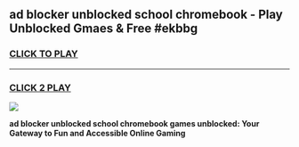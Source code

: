 
## ad blocker unblocked school chromebook - Play Unblocked Gmaes & Free #ekbbg
<h3>
<a href="https://news.freeplayer.one?title=ad_blocker_unblocked_school_chromebook&ref=03M">CLICK TO PLAY</a></h3>
<hr>

<h3>
<a href="https://news.freeplayer.one?title=ad_blocker_unblocked_school_chromebook&ref=03M">CLICK 2 PLAY</a>
  
</h3>

<a href="https://news.freeplayer.one?title=ad_blocker_unblocked_school_chromebook&ref=03M"><img src="https://clearcache.store/games.png"></a>


**ad blocker unblocked school chromebook games unblocked: Your Gateway to Fun and Accessible Online Gaming**
